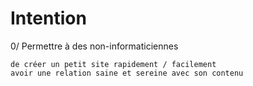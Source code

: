# Intention

0/ Permettre à des non-informaticiennes

    de créer un petit site rapidement / facilement
    avoir une relation saine et sereine avec son contenu
